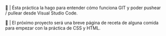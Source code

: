 🏁 | Ésta práctica la hago para entender cómo funciona GIT y poder pushear / pullear desde Visual Studio Code.

👾 | El próximo proyecto será una breve página de receta de alguna comida para empezar con la práctica de CSS y HTML.
